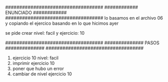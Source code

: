 ###################################
############ ENUNCIADO ############
###################################
lo basamos en el archivo 06 y copiando el ejercico 
basando en lo que hicimos ayer

se pide crear nivel: facil y ejercicio: 10

###################################
############## PASOS ##############
###################################
1. ejercicio 10 nivel: facil 
2. imprimir ejercicio 10
3. poner que hubo un error
4. cambiar de nivel ejercicio 10